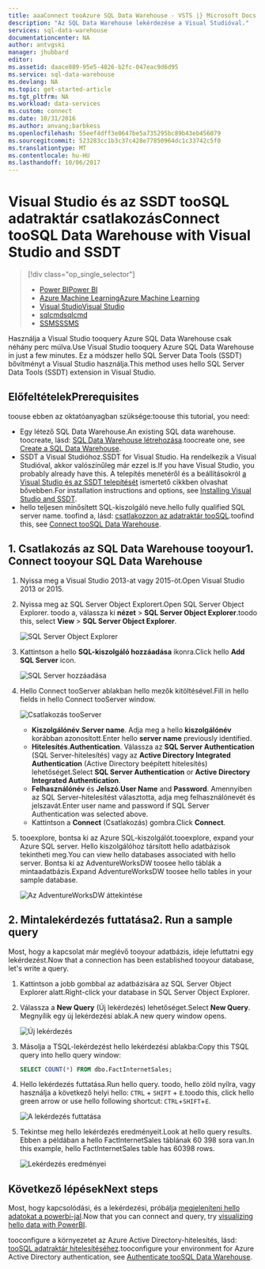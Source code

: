 ```yaml
---
title: aaaConnect tooAzure SQL Data Warehouse - VSTS |} Microsoft Docs
description: "Az SQL Data Warehouse lekérdezése a Visual Studióval."
services: sql-data-warehouse
documentationcenter: NA
author: antvgski
manager: jhubbard
editor: 
ms.assetid: daace889-95e5-4826-b2fc-047eac9d6d95
ms.service: sql-data-warehouse
ms.devlang: NA
ms.topic: get-started-article
ms.tgt_pltfrm: NA
ms.workload: data-services
ms.custom: connect
ms.date: 10/31/2016
ms.author: anvang;barbkess
ms.openlocfilehash: 55eef4dff3e0647be5a735295bc89b43eb456079
ms.sourcegitcommit: 523283cc1b3c37c428e77850964dc1c33742c5f0
ms.translationtype: MT
ms.contentlocale: hu-HU
ms.lasthandoff: 10/06/2017
---
```

# <a name="connect-toosql-data-warehouse-with-visual-studio-and-ssdt"></a><span data-ttu-id="ea865-103">Visual Studio és az SSDT tooSQL adatraktár csatlakozás</span><span class="sxs-lookup"><span data-stu-id="ea865-103">Connect tooSQL Data Warehouse with Visual Studio and SSDT</span></span>
> [!div class="op_single_selector"]
> * [<span data-ttu-id="ea865-104">Power BI</span><span class="sxs-lookup"><span data-stu-id="ea865-104">Power BI</span></span>](sql-data-warehouse-get-started-visualize-with-power-bi.md)
> * [<span data-ttu-id="ea865-105">Azure Machine Learning</span><span class="sxs-lookup"><span data-stu-id="ea865-105">Azure Machine Learning</span></span>](sql-data-warehouse-get-started-analyze-with-azure-machine-learning.md)
> * [<span data-ttu-id="ea865-106">Visual Studio</span><span class="sxs-lookup"><span data-stu-id="ea865-106">Visual Studio</span></span>](sql-data-warehouse-query-visual-studio.md)
> * [<span data-ttu-id="ea865-107">sqlcmd</span><span class="sxs-lookup"><span data-stu-id="ea865-107">sqlcmd</span></span>](sql-data-warehouse-get-started-connect-sqlcmd.md) 
> * [<span data-ttu-id="ea865-108">SSMS</span><span class="sxs-lookup"><span data-stu-id="ea865-108">SSMS</span></span>](sql-data-warehouse-query-ssms.md)
> 
> 

<span data-ttu-id="ea865-109">Használja a Visual Studio tooquery Azure SQL Data Warehouse csak néhány perc múlva.</span><span class="sxs-lookup"><span data-stu-id="ea865-109">Use Visual Studio tooquery Azure SQL Data Warehouse in just a few minutes.</span></span> <span data-ttu-id="ea865-110">Ez a módszer hello SQL Server Data Tools (SSDT) bővítményt a Visual Studio használja.</span><span class="sxs-lookup"><span data-stu-id="ea865-110">This method uses hello SQL Server Data Tools (SSDT) extension in Visual Studio.</span></span> 

## <a name="prerequisites"></a><span data-ttu-id="ea865-111">Előfeltételek</span><span class="sxs-lookup"><span data-stu-id="ea865-111">Prerequisites</span></span>
<span data-ttu-id="ea865-112">toouse ebben az oktatóanyagban szüksége:</span><span class="sxs-lookup"><span data-stu-id="ea865-112">toouse this tutorial, you need:</span></span>

* <span data-ttu-id="ea865-113">Egy létező SQL Data Warehouse.</span><span class="sxs-lookup"><span data-stu-id="ea865-113">An existing SQL data warehouse.</span></span> <span data-ttu-id="ea865-114">toocreate, lásd: [SQL Data Warehouse létrehozása][Create a SQL Data Warehouse].</span><span class="sxs-lookup"><span data-stu-id="ea865-114">toocreate one, see [Create a SQL Data Warehouse][Create a SQL Data Warehouse].</span></span>
* <span data-ttu-id="ea865-115">SSDT a Visual Studióhoz.</span><span class="sxs-lookup"><span data-stu-id="ea865-115">SSDT for Visual Studio.</span></span> <span data-ttu-id="ea865-116">Ha rendelkezik a Visual Studióval, akkor valószínűleg már ezzel is.</span><span class="sxs-lookup"><span data-stu-id="ea865-116">If you have Visual Studio, you probably already have this.</span></span> <span data-ttu-id="ea865-117">A telepítés menetéről és a beállításokról [a Visual Studio és az SSDT telepítését][Installing Visual Studio and SSDT] ismertető cikkben olvashat bővebben.</span><span class="sxs-lookup"><span data-stu-id="ea865-117">For installation instructions and options, see [Installing Visual Studio and SSDT][Installing Visual Studio and SSDT].</span></span>
* <span data-ttu-id="ea865-118">hello teljesen minősített SQL-kiszolgáló neve.</span><span class="sxs-lookup"><span data-stu-id="ea865-118">hello fully qualified SQL server name.</span></span> <span data-ttu-id="ea865-119">toofind a, lásd: [csatlakozzon az adatraktár tooSQL][Connect tooSQL Data Warehouse].</span><span class="sxs-lookup"><span data-stu-id="ea865-119">toofind this, see [Connect tooSQL Data Warehouse][Connect tooSQL Data Warehouse].</span></span>

## <a name="1-connect-tooyour-sql-data-warehouse"></a><span data-ttu-id="ea865-120">1. Csatlakozás az SQL Data Warehouse tooyour</span><span class="sxs-lookup"><span data-stu-id="ea865-120">1. Connect tooyour SQL Data Warehouse</span></span>
1. <span data-ttu-id="ea865-121">Nyissa meg a Visual Studio 2013-at vagy 2015-öt.</span><span class="sxs-lookup"><span data-stu-id="ea865-121">Open Visual Studio 2013 or 2015.</span></span>
2. <span data-ttu-id="ea865-122">Nyissa meg az SQL Server Object Explorert.</span><span class="sxs-lookup"><span data-stu-id="ea865-122">Open SQL Server Object Explorer.</span></span> <span data-ttu-id="ea865-123">toodo a, válassza ki **nézet** > **SQL Server Object Explorer**.</span><span class="sxs-lookup"><span data-stu-id="ea865-123">toodo this, select **View** > **SQL Server Object Explorer**.</span></span>
   
    ![SQL Server Object Explorer][1]
3. <span data-ttu-id="ea865-125">Kattintson a hello **SQL-kiszolgáló hozzáadása** ikonra.</span><span class="sxs-lookup"><span data-stu-id="ea865-125">Click hello **Add SQL Server** icon.</span></span>
   
    ![SQL Server hozzáadása][2]
4. <span data-ttu-id="ea865-127">Hello Connect tooServer ablakban hello mezők kitöltésével.</span><span class="sxs-lookup"><span data-stu-id="ea865-127">Fill in hello fields in hello Connect tooServer window.</span></span>
   
    ![Csatlakozás tooServer][3]
   
   * <span data-ttu-id="ea865-129">**Kiszolgálónév**.</span><span class="sxs-lookup"><span data-stu-id="ea865-129">**Server name**.</span></span> <span data-ttu-id="ea865-130">Adja meg a hello **kiszolgálónév** korábban azonosított.</span><span class="sxs-lookup"><span data-stu-id="ea865-130">Enter hello **server name** previously identified.</span></span>
   * <span data-ttu-id="ea865-131">**Hitelesítés**.</span><span class="sxs-lookup"><span data-stu-id="ea865-131">**Authentication**.</span></span> <span data-ttu-id="ea865-132">Válassza az **SQL Server Authentication** (SQL Server-hitelesítés) vagy az **Active Directory Integrated Authentication** (Active Directory beépített hitelesítés) lehetőséget.</span><span class="sxs-lookup"><span data-stu-id="ea865-132">Select **SQL Server Authentication** or **Active Directory Integrated Authentication**.</span></span>
   * <span data-ttu-id="ea865-133">**Felhasználónév** és **Jelszó**.</span><span class="sxs-lookup"><span data-stu-id="ea865-133">**User Name** and **Password**.</span></span> <span data-ttu-id="ea865-134">Amennyiben az SQL Server-hitelesítést választotta, adja meg felhasználónevét és jelszavát.</span><span class="sxs-lookup"><span data-stu-id="ea865-134">Enter user name and password if SQL Server Authentication was selected above.</span></span>
   * <span data-ttu-id="ea865-135">Kattintson a **Connect** (Csatlakozás) gombra.</span><span class="sxs-lookup"><span data-stu-id="ea865-135">Click **Connect**.</span></span>
5. <span data-ttu-id="ea865-136">tooexplore, bontsa ki az Azure SQL-kiszolgálót.</span><span class="sxs-lookup"><span data-stu-id="ea865-136">tooexplore, expand your Azure SQL server.</span></span> <span data-ttu-id="ea865-137">Hello kiszolgálóhoz társított hello adatbázisok tekintheti meg.</span><span class="sxs-lookup"><span data-stu-id="ea865-137">You can view hello databases associated with hello server.</span></span> <span data-ttu-id="ea865-138">Bontsa ki az AdventureWorksDW toosee hello táblák a mintaadatbázis.</span><span class="sxs-lookup"><span data-stu-id="ea865-138">Expand AdventureWorksDW toosee hello tables in your sample database.</span></span>
   
    ![Az AdventureWorksDW áttekintése][4]

## <a name="2-run-a-sample-query"></a><span data-ttu-id="ea865-140">2. Mintalekérdezés futtatása</span><span class="sxs-lookup"><span data-stu-id="ea865-140">2. Run a sample query</span></span>
<span data-ttu-id="ea865-141">Most, hogy a kapcsolat már meglévő tooyour adatbázis, ideje lefuttatni egy lekérdezést.</span><span class="sxs-lookup"><span data-stu-id="ea865-141">Now that a connection has been established tooyour database, let's write a query.</span></span>

1. <span data-ttu-id="ea865-142">Kattintson a jobb gombbal az adatbázisára az SQL Server Object Explorer alatt.</span><span class="sxs-lookup"><span data-stu-id="ea865-142">Right-click your database in SQL Server Object Explorer.</span></span>
2. <span data-ttu-id="ea865-143">Válassza a **New Query** (Új lekérdezés) lehetőséget.</span><span class="sxs-lookup"><span data-stu-id="ea865-143">Select **New Query**.</span></span> <span data-ttu-id="ea865-144">Megnyílik egy új lekérdezési ablak.</span><span class="sxs-lookup"><span data-stu-id="ea865-144">A new query window opens.</span></span>
   
    ![Új lekérdezés][5]
3. <span data-ttu-id="ea865-146">Másolja a TSQL-lekérdezést hello lekérdezési ablakba:</span><span class="sxs-lookup"><span data-stu-id="ea865-146">Copy this TSQL query into hello query window:</span></span>
   
    ```sql
    SELECT COUNT(*) FROM dbo.FactInternetSales;
    ```
4. <span data-ttu-id="ea865-147">Hello lekérdezés futtatása.</span><span class="sxs-lookup"><span data-stu-id="ea865-147">Run hello query.</span></span> <span data-ttu-id="ea865-148">toodo, hello zöld nyílra, vagy használja a következő helyi hello: `CTRL` + `SHIFT` + `E`.</span><span class="sxs-lookup"><span data-stu-id="ea865-148">toodo this, click hello green arrow or use hello following shortcut: `CTRL`+`SHIFT`+`E`.</span></span>
   
    ![A lekérdezés futtatása][6]
5. <span data-ttu-id="ea865-150">Tekintse meg hello lekérdezés eredményeit.</span><span class="sxs-lookup"><span data-stu-id="ea865-150">Look at hello query results.</span></span> <span data-ttu-id="ea865-151">Ebben a példában a hello FactInternetSales táblának 60 398 sora van.</span><span class="sxs-lookup"><span data-stu-id="ea865-151">In this example, hello FactInternetSales table has 60398 rows.</span></span>
   
    ![Lekérdezés eredményei][7]

## <a name="next-steps"></a><span data-ttu-id="ea865-153">Következő lépések</span><span class="sxs-lookup"><span data-stu-id="ea865-153">Next steps</span></span>
<span data-ttu-id="ea865-154">Most, hogy kapcsolódási, és a lekérdezési, próbálja [megjeleníteni hello adatokat a powerbi-jal][visualizing hello data with PowerBI].</span><span class="sxs-lookup"><span data-stu-id="ea865-154">Now that you can connect and query, try [visualizing hello data with PowerBI][visualizing hello data with PowerBI].</span></span>

<span data-ttu-id="ea865-155">tooconfigure a környezetet az Azure Active Directory-hitelesítés, lásd: [tooSQL adatraktár hitelesítéséhez][Authenticate tooSQL Data Warehouse].</span><span class="sxs-lookup"><span data-stu-id="ea865-155">tooconfigure your environment for Azure Active Directory authentication, see [Authenticate tooSQL Data Warehouse][Authenticate tooSQL Data Warehouse].</span></span>

<!--Arcticles-->
[Connect tooSQL Data Warehouse]: sql-data-warehouse-connect-overview.md
[Create a SQL Data Warehouse]: sql-data-warehouse-get-started-provision.md
[Installing Visual Studio and SSDT]: sql-data-warehouse-install-visual-studio.md
[Authenticate tooSQL Data Warehouse]: sql-data-warehouse-authentication.md
[visualizing hello data with PowerBI]: sql-data-warehouse-get-started-visualize-with-power-bi.md  

<!--Other-->
[Azure portal]: https://portal.azure.com

<!--Image references-->

[1]: media/sql-data-warehouse-query-visual-studio/open-ssdt.png
[2]: media/sql-data-warehouse-query-visual-studio/add-server.png
[3]: media/sql-data-warehouse-query-visual-studio/connection-dialog.png
[4]: media/sql-data-warehouse-query-visual-studio/explore-sample.png
[5]: media/sql-data-warehouse-query-visual-studio/new-query2.png
[6]: media/sql-data-warehouse-query-visual-studio/run-query.png
[7]: media/sql-data-warehouse-query-visual-studio/query-results.png

